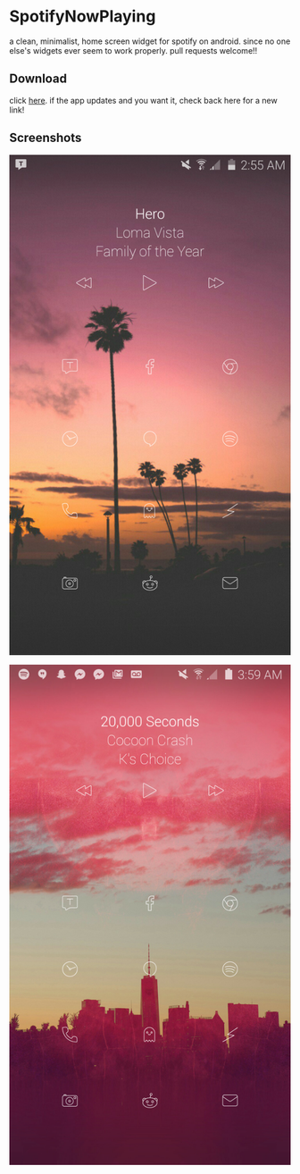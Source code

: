 # SpotifyNowPlaying

a clean, minimalist, home screen widget for spotify on android. since
no one else's widgets ever seem to work properly. pull requests welcome!!

## Download

click [here](/release/SpotifyNowPlaying.apk?raw=true). if the app updates and you want it,
check back here for a new link!

## Screenshots

![the widget in use.](/image2.png?raw=true)

![the widget in use.](/image.png?raw=true)
